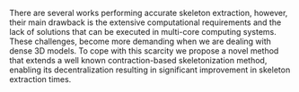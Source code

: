 There are several works performing accurate skeleton extraction, however, their main drawback is the extensive computational requirements and the lack of solutions that can be executed in multi-core computing systems. These challenges, become more demanding when we are dealing with dense 3D models. To cope with this scarcity we propose a novel method that extends a well known contraction-based skeletonization method, enabling its decentralization resulting in significant improvement in skeleton extraction times.

